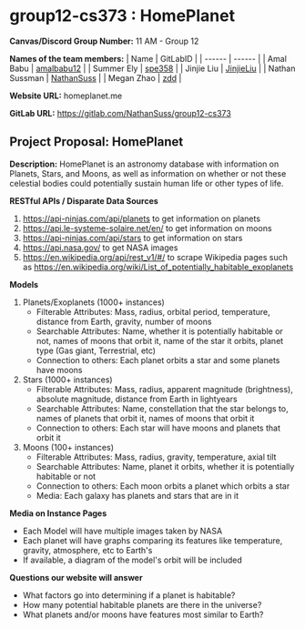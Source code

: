 # group12-cs373 : HomePlanet

**Canvas/Discord Group Number:** 11 AM - Group 12

**Names of the team members:**
| Name | GitLabID |
| ------ | ------ |
| Amal Babu | [amalbabu12](https://gitlab.com/amalbabu12) |
| Summer Ely | [spe358](https://gitlab.com/spe358) |
| Jinjie Liu | [JinjieLiu](https://gitlab.com/JinjieLiu) |
| Nathan Sussman | [NathanSuss](https://gitlab.com/NathanSuss) |
| Megan Zhao | [zdd](https://gitlab.com/zdd) |

**Website URL:** homeplanet.me

**GitLab URL:**  https://gitlab.com/NathanSuss/group12-cs373

## Project Proposal: HomePlanet
**Description:** HomePlanet is an astronomy database with information on Planets, Stars, and Moons, as well as information on whether or not these celestial bodies could potentially sustain human life or other types of life.

**RESTful APIs / Disparate Data Sources**
1. https://api-ninjas.com/api/planets to get information on planets
2. https://api.le-systeme-solaire.net/en/ to get information on moons
3. https://api-ninjas.com/api/stars to get information on stars
4. https://api.nasa.gov/ to get NASA images 
5. https://en.wikipedia.org/api/rest_v1/#/ to scrape Wikipedia pages such as https://en.wikipedia.org/wiki/List_of_potentially_habitable_exoplanets


**Models**
1. Planets/Exoplanets (1000+ instances)
    - Filterable Attributes: Mass, radius, orbital period, temperature, distance from Earth, gravity, number of moons
    - Searchable Attributes: Name, whether it is potentially habitable or not, names of moons that orbit it, name of the star it orbits, planet type (Gas giant, Terrestrial, etc)
    - Connection to others: Each planet orbits a star and some planets have moons
3. Stars (1000+ instances)
    - Filterable Attributes: Mass, radius, apparent magnitude (brightness), absolute magnitude, distance from Earth in lightyears
    - Searchable Attributes: Name, constellation that the star belongs to, names of planets that orbit it, names of moons that orbit it
    - Connection to others: Each star will have moons and planets that orbit it 
3. Moons (100+ instances)
    - Filterable Attributes: Mass, radius, gravity, temperature, axial tilt
    - Searchable Attributes: Name, planet it orbits, whether it is potentially habitable or not
    - Connection to others: Each moon orbits a planet which orbits a star
    - Media: Each galaxy has planets and stars that are in it

**Media on Instance Pages**
- Each Model will have multiple images taken by NASA
- Each planet will have graphs comparing its features like temperature, gravity, atmosphere, etc to Earth's
- If available, a diagram of the model's orbit will be included

**Questions our website will answer**
- What factors go into determining if a planet is habitable? 
- How many potential habitable planets are there in the universe?
- What planets and/or moons have features most similar to Earth?


